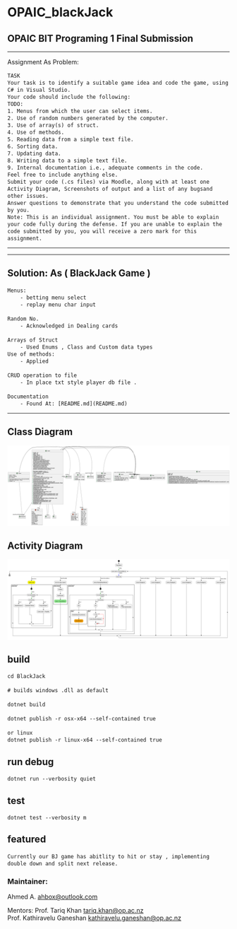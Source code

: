 # OPAIC_blackJack
## OPAIC BIT Programing 1 Final Submission

---
Assignment As Problem: 
   
    TASK
    Your task is to identify a suitable game idea and code the game, using C# in Visual Studio.
    Your code should include the following:
    TODO:
    1. Menus from which the user can select items.
    2. Use of random numbers generated by the computer.
    3. Use of array(s) of struct.
    4. Use of methods.
    5. Reading data from a simple text file.
    6. Sorting data.
    7. Updating data.
    8. Writing data to a simple text file.
    9. Internal documentation i.e., adequate comments in the code.
    Feel free to include anything else.
    Submit your code (.cs files) via Moodle, along with at least one Activity Diagram, Screenshots of output and a list of any bugsand other issues.
    Answer questions to demonstrate that you understand the code submitted by you.
    Note: This is an individual assignment. You must be able to explain your code fully during the defense. If you are unable to explain the code submitted by you, you will receive a zero mark for this assignment.

---


--- 

## Solution: As ( BlackJack Game )

    Menus: 
        - betting menu select
        - replay menu char input

    Random No.
        - Acknowledged in Dealing cards

    Arrays of Struct
        - Used Enums , Class and Custom data types
    Use of methods: 
        - Applied

    CRUD operation to file
        - In place txt style player db file .

    Documentation
        - Found At: [README.md](README.md)




---
## Class Diagram
![](./diagram/include.png)
## Activity Diagram
 ![](./diagram/activity.png)
## build
```
cd BlackJack

# builds windows .dll as default

dotnet build

dotnet publish -r osx-x64 --self-contained true

or linux
dotnet publish -r linux-x64 --self-contained true

```
## run debug
```
dotnet run --verbosity quiet
```

## test

```
dotnet test --verbosity m
```

## featured

    Currently our BJ game has abitlity to hit or stay , implementing double down and split next release.

### Maintainer:
Ahmed A. <ahbox@outlook.com>

Mentors: 
    Prof. Tariq Khan <tariq.khan@op.ac.nz> \
    Prof. Kathiravelu Ganeshan <kathiravelu.ganeshan@op.ac.nz>
 


